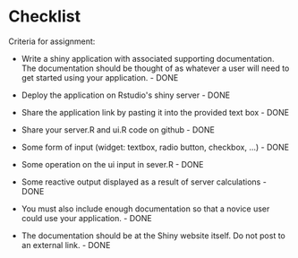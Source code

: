# Checklist

Criteria for assignment:

* Write a shiny application with associated supporting documentation. The documentation should be thought of as whatever a user will need to get started using your application. - DONE
* Deploy the application on Rstudio's shiny server - DONE
* Share the application link by pasting it into the provided text box - DONE
* Share your server.R and ui.R code on github - DONE

* Some form of input (widget: textbox, radio button, checkbox, ...) - DONE
* Some operation on the ui input in sever.R - DONE
* Some reactive output displayed as a result of server calculations - DONE
* You must also include enough documentation so that a novice user could use your application. - DONE
* The documentation should be at the Shiny website itself. Do not post to an external link. - DONE